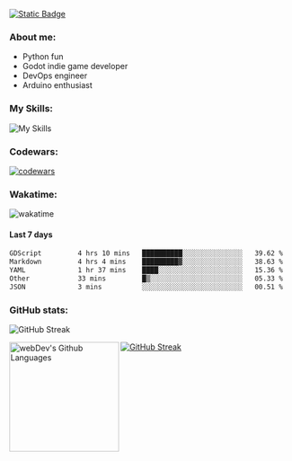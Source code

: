 [![Static Badge](https://img.shields.io/badge/Telegram-blue?style=flat&logo=telegram&link=https://t.me/sfkulagin)](https://t.me/sfkulagin)
### About me:

- Python fun
- Godot indie game developer
- DevOps engineer
- Arduino enthusiast

### My Skills:
![My Skills](https://go-skill-icons.vercel.app/api/icons?i=godot,defold,blender,gimp,inkscape,python,flask,fastapi,postgresql,mongodb,js,css,html,htmx,react,arduino,cpp,platformio,git,github,githubactions,docker,kubernetes,grafana,prometheus,vim,vscode,linux,terminal,arch,manjaro,debian,ubuntu&titles=true&perline=9)


### Codewars:

[![codewars](https://www.codewars.com/users/talkafk/badges/large)](https://www.codewars.com/users/talkafk)

### Wakatime:

![wakatime](https://wakatime.com/share/@018dd658-5080-4936-abfa-37487de9ac7a/c453ed74-56f3-42a5-8965-636022d33c4a.svg)

#### Last 7 days
<!--START_SECTION:waka-->

```txt
GDScript         4 hrs 10 mins   ██████████░░░░░░░░░░░░░░░   39.62 %
Markdown         4 hrs 4 mins    █████████▓░░░░░░░░░░░░░░░   38.63 %
YAML             1 hr 37 mins    ████░░░░░░░░░░░░░░░░░░░░░   15.36 %
Other            33 mins         █▒░░░░░░░░░░░░░░░░░░░░░░░   05.33 %
JSON             3 mins          ░░░░░░░░░░░░░░░░░░░░░░░░░   00.51 %
```

<!--END_SECTION:waka-->

### GitHub stats:
![GitHub Streak](https://github-readme-stats.vercel.app/api?username=talkafk&theme=dark&rank_icon=percentile)

<a href="https://github.com/anuraghazra/github-readme-stats"><img src="https://github-readme-streak-stats-eight.vercel.app/?user=talkafk&theme=dark&short_numbers=true" alt="GitHub Streak" /></a>
<a href="https://github.com/anuraghazra/github-readme-stats"><img height="195px" align="left" alt="webDev's Github Languages" src="https://github-readme-stats.vercel.app/api/top-langs/?username=talkafk&layout=donut&theme=dark" /></a>
